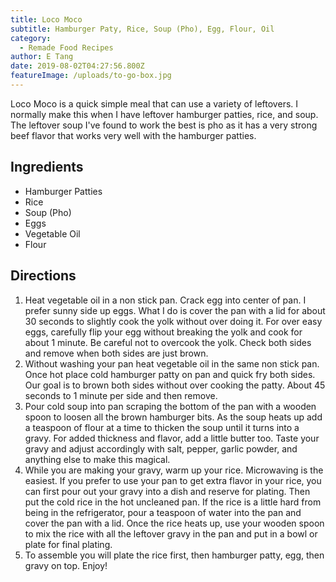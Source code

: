 ```yaml
---
title: Loco Moco
subtitle: Hamburger Paty, Rice, Soup (Pho), Egg, Flour, Oil
category:
  - Remade Food Recipes
author: E Tang
date: 2019-08-02T04:27:56.800Z
featureImage: /uploads/to-go-box.jpg
---
```

Loco Moco is a quick simple meal that can use a variety of leftovers. I normally make this when I have leftover hamburger patties, rice, and soup. The leftover soup I've found to work the best is pho as it has a very strong beef flavor that works very well with the hamburger patties.

## Ingredients 

* Hamburger Patties
* Rice
* Soup (Pho)
* Eggs
* Vegetable Oil
* Flour

## Directions

1. Heat vegetable oil in a non stick pan. Crack egg into center of pan. I prefer sunny side up eggs. What I do is cover the pan with a lid for about 30 seconds to slightly cook the yolk without over doing it. For over easy eggs, carefully flip your egg without breaking the yolk and cook for about 1 minute. Be careful not to overcook the yolk. Check both sides and remove when both sides are just brown.
2. Without washing your pan heat vegetable oil in the same non stick pan. Once hot place cold hamburger patty on pan and quick fry both sides. Our goal is to brown both sides without over cooking the patty. About 45 seconds to 1 minute per side and then remove.
3. Pour cold soup into pan scraping the bottom of the pan with a wooden spoon to loosen all the brown hamburger bits. As the soup heats up add a teaspoon of flour at a time to thicken the soup until it turns into a gravy. For added thickness and flavor, add a little butter too. Taste your gravy and adjust accordingly with salt, pepper, garlic powder, and anything else to make this magical.
4. While you are making your gravy, warm up your rice. Microwaving is the easiest. If you prefer to use your pan to get extra flavor in your rice, you can first pour out your gravy into a dish and reserve for plating. Then put the cold rice in the hot uncleaned pan. If the rice is a little hard from being in the refrigerator, pour a teaspoon of water into the pan and cover the pan with a lid. Once the rice heats up, use your wooden spoon to mix the rice with all the leftover gravy in the pan and put in a bowl or plate for final plating.
5. To assemble you will plate the rice first, then hamburger patty, egg, then gravy on top. Enjoy!
